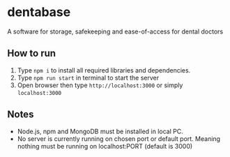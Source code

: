 # dentabase

A software for storage, safekeeping and ease-of-access for dental doctors

## How to run 

1. Type `npm i` to install all required libraries and dependencies.
2. Type `npm run start` in terminal to start the server
3. Open browser then type `http://localhost:3000` or simply `localhost:3000`

## Notes
- Node.js, npm and MongoDB must be installed in local PC.
- No server is currently running on chosen port or default port. Meaning nothing must be running on localhost:PORT (default is 3000)